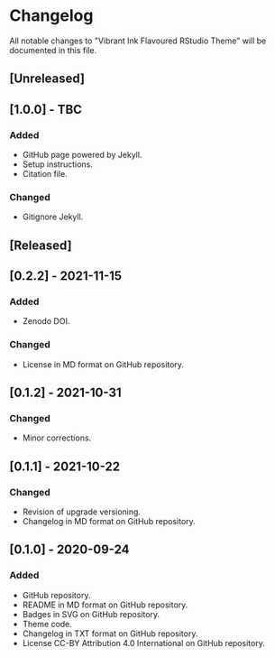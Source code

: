 # Changelog
All notable changes to "Vibrant Ink Flavoured RStudio Theme" will be documented in this file.

## [Unreleased]

## [1.0.0] - TBC
### Added
- GitHub page powered by Jekyll.
- Setup instructions.
- Citation file.
### Changed
- Gitignore Jekyll.

## [Released]

## [0.2.2] - 2021-11-15
### Added
- Zenodo DOI.
### Changed
- License in MD format on GitHub repository.

## [0.1.2] - 2021-10-31
### Changed
- Minor corrections.

## [0.1.1] - 2021-10-22
### Changed
- Revision of upgrade versioning.
- Changelog in MD format on GitHub repository.

## [0.1.0] - 2020-09-24
### Added
- GitHub repository.
- README in MD format on GitHub repository.
- Badges in SVG on GitHub repository.
- Theme code.
- Changelog in TXT format on GitHub repository.
- License CC-BY Attribution 4.0 International on GitHub repository.